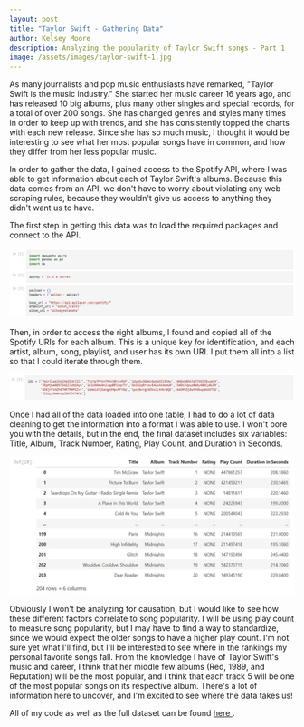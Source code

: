 ```yaml
---
layout: post
title: "Taylor Swift - Gathering Data"
author: Kelsey Moore
description: Analyzing the popularity of Taylor Swift songs - Part 1
image: /assets/images/taylor-swift-1.jpg
---
```


As many journalists and pop music enthusiasts have remarked, "Taylor Swift is the music industry." She started her music career 16 years ago, and has released 10 big albums, plus many other singles and special records, for a total of over 200 songs. She has changed genres and styles many times in order to keep up with trends, and she has consistently topped the charts with each new release. Since she has so much music, I thought it would be interesting to see what her most popular songs have in common, and how they differ from her less popular music. 

In order to gather the data, I gained access to the Spotify API, where I was able to get information about each of Taylor Swift's albums. Because this data comes from an API, we don't have to worry about violating any web-scraping rules, because they wouldn't give us access to anything they didn't want us to have. 

The first step in getting this data was to load the required packages and connect to the API.

<img src="https://raw.githubusercontent.com/kbmoore02/my386blog/main/assets/images/pic1_ts.jpg" alt="">

Then, in order to access the right albums, I found and copied all of the Spotify URIs for each album. This is a unique key for identification, and each artist, album, song, playlist, and user has its own URI. I put them all into a list so that I could iterate through them.

<img src="https://raw.githubusercontent.com/kbmoore02/my386blog/main/assets/images/pic2_ts.jpg" alt="">

Once I had all of the data loaded into one table, I had to do a lot of data cleaning to get the information into a format I was able to use. I won't bore you with the details, but in the end, the final dataset includes six variables: Title, Album, Track Number, Rating, Play Count, and Duration in Seconds.

<img src="https://raw.githubusercontent.com/kbmoore02/my386blog/main/assets/images/pic3_ts.jpg" alt="">

Obviously I won't be analyzing for causation, but I would like to see how these different factors correlate to song popularity. I will be using play count to measure song popularity, but I may have to find a way to standardize, since we would expect the older songs to have a higher play count. I'm not sure yet what I'll find, but I'll be interested to see where in the rankings my personal favorite songs fall. From the knowledge I have of Taylor Swift's music and career, I think that her middle few albums (Red, 1989, and Reputation) will be the most popular, and I think that each track 5 will be one of the most popular songs on its respective album. There's a lot of information here to uncover, and I'm excited to see where the data takes us!

All of my code as well as the full dataset can be found <a href="https://github.com/kbmoore02/Blog_3.git"> here </a>.
